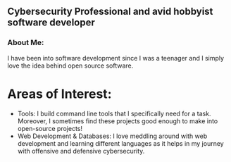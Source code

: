 ## Cybersecurity Professional and avid hobbyist software developer

### About Me: 
I have been into software development since I was a teenager and I simply love the idea behind open source software. 

# Areas of Interest: 
- Tools: I build command line tools that I specifically need for a task. Moreover, I sometimes find these projects good enough to make into open-source projects! 
- Web Development & Databases: I  love meddling around with web development and learning different languages as it helps in my journey with offensive and defensive cybersecurity.


